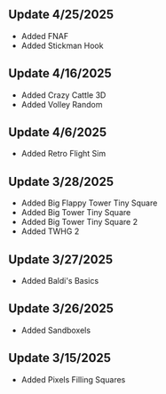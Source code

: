 ## Update 4/25/2025
- Added FNAF
- Added Stickman Hook

## Update 4/16/2025
- Added Crazy Cattle 3D
- Added Volley Random

## Update 4/6/2025
- Added Retro Flight Sim

## Update 3/28/2025
- Added Big Flappy Tower Tiny Square
- Added Big Tower Tiny Square
- Added Big Tower Tiny Square 2
- Added TWHG 2

## Update 3/27/2025
- Added Baldi's Basics

## Update 3/26/2025
- Added Sandboxels

## Update 3/15/2025
- Added Pixels Filling Squares
